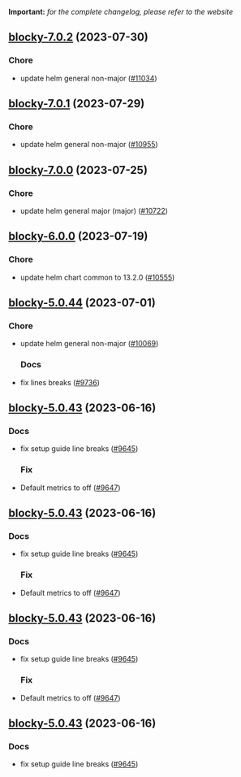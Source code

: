 **Important:**
*for the complete changelog, please refer to the website*




## [blocky-7.0.2](https://github.com/truecharts/charts/compare/blocky-7.0.1...blocky-7.0.2) (2023-07-30)

### Chore

- update helm general non-major ([#11034](https://github.com/truecharts/charts/issues/11034))
  
  


## [blocky-7.0.1](https://github.com/truecharts/charts/compare/blocky-7.0.0...blocky-7.0.1) (2023-07-29)

### Chore

- update helm general non-major ([#10955](https://github.com/truecharts/charts/issues/10955))
  
  


## [blocky-7.0.0](https://github.com/truecharts/charts/compare/blocky-6.0.0...blocky-7.0.0) (2023-07-25)

### Chore

- update helm general major (major) ([#10722](https://github.com/truecharts/charts/issues/10722))
  
  


## [blocky-6.0.0](https://github.com/truecharts/charts/compare/blocky-5.0.44...blocky-6.0.0) (2023-07-19)

### Chore

- update helm chart common to 13.2.0 ([#10555](https://github.com/truecharts/charts/issues/10555))
  
  


## [blocky-5.0.44](https://github.com/truecharts/charts/compare/blocky-5.0.43...blocky-5.0.44) (2023-07-01)

### Chore

- update helm general non-major ([#10069](https://github.com/truecharts/charts/issues/10069))
  
  ### Docs

- fix lines breaks ([#9736](https://github.com/truecharts/charts/issues/9736))
  
  


## [blocky-5.0.43](https://github.com/truecharts/charts/compare/blocky-5.0.42...blocky-5.0.43) (2023-06-16)

### Docs

- fix setup guide line breaks ([#9645](https://github.com/truecharts/charts/issues/9645))
  
  ### Fix

- Default metrics to off ([#9647](https://github.com/truecharts/charts/issues/9647))
  
  


## [blocky-5.0.43](https://github.com/truecharts/charts/compare/blocky-5.0.42...blocky-5.0.43) (2023-06-16)

### Docs

- fix setup guide line breaks ([#9645](https://github.com/truecharts/charts/issues/9645))
  
  ### Fix

- Default metrics to off ([#9647](https://github.com/truecharts/charts/issues/9647))
  
  


## [blocky-5.0.43](https://github.com/truecharts/charts/compare/blocky-5.0.42...blocky-5.0.43) (2023-06-16)

### Docs

- fix setup guide line breaks ([#9645](https://github.com/truecharts/charts/issues/9645))
  
  ### Fix

- Default metrics to off ([#9647](https://github.com/truecharts/charts/issues/9647))
  
  


## [blocky-5.0.43](https://github.com/truecharts/charts/compare/blocky-5.0.42...blocky-5.0.43) (2023-06-16)

### Docs

- fix setup guide line breaks ([#9645](https://github.com/truecharts/charts/issues/9645))
